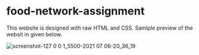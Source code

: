 # food-network-assignment
This website is designed with raw HTML and CSS.
Samlple preview of the websit in given below.

![screenshot-127 0 0 1_5500-2021 07 06-20_36_19](https://user-images.githubusercontent.com/51537471/124619946-e26c2480-de9a-11eb-9d5f-826f734b6ab4.png)
